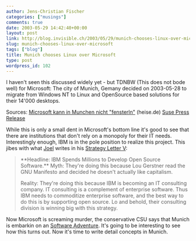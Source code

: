 ```yaml
---
author: Jens-Christian Fischer
categories: ["musings"]
comments: true
date: 2003-05-29 14:42:40+00:00
layout: post
link: http://blog.invisible.ch/2003/05/29/munich-chooses-linux-over-microsoft/
slug: munich-chooses-linux-over-microsoft
tags: ["blog"]
title: Munich chooses Linux over Microsoft
type: post
wordpress_id: 102
---
```


I haven't seen this discussed widely yet - but TDNBW (This does not bode well) for Microsoft: The city of Munich, Gemany decided on 2003-05-28 to migrate from Windows NT to Linux and OpenSource based solutions for their 14'000 desktops.

Sources: [Microsoft kann in Munchen nicht "fensterln"](http://www.heise.de/newsticker/data/anw-28.05.03-004/) (heise.de)
[Suse Press Release](http://www.suse.com/us/company/press/press_releases/archive03/munich.html)

While this is only a small dent in Microsoft's bottom line it's good to see that there are institutions that don't rely on a monopoly for their IT needs. Interestingly enough, IBM is in the pole position to realize this project. This jibes with what [Joel](http://www.joelonsoftware.com) writes in his [Strategy Letter V](http://www.joelonsoftware.com/printerFriendly/articles/StrategyLetterV.html):


<blockquote>
**Headline: IBM Spends Millions to Develop Open Source Software.**
Myth: They're doing this because Lou Gerstner read the GNU Manifesto and decided he doesn't actually like capitalism.

Reality: They're doing this because IBM is becoming an IT consulting company. IT consulting is a complement of enterprise software. Thus IBM needs to commoditize enterprise software, and the best way to do this is by supporting open source. Lo and behold, their consulting division is winning big with this strategy.
</blockquote>



Now Microsoft is screaming murder, the conservative CSU says that Munich is embarkin on an [Software Adventure](http://www.heise.de/newsticker/data/anw-28.05.03-007/). It's going to be interesting to see how this turns out. Now it's time to write detail concepts in Munich.
